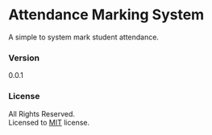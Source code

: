 # Attendance Marking System
A simple to system mark student attendance.
### Version
0.0.1       
### License
All Rights Reserved.<br>Licensed to [MIT](LICENSE.txt) license.
